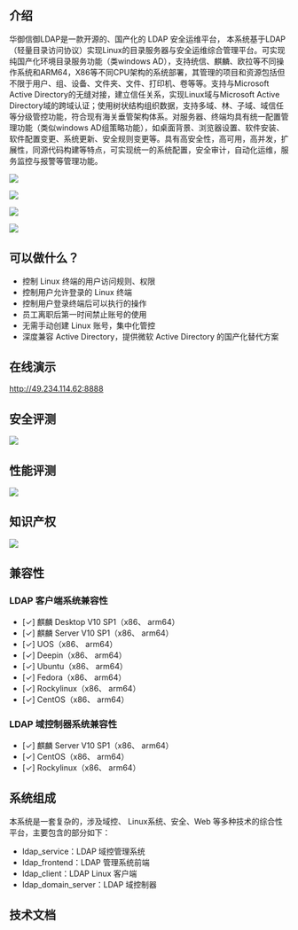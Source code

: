 ## 介绍
华御信御LDAP是一款开源的、国产化的 LDAP 安全运维平台， 本系统基于LDAP（轻量目录访问协议）实现Linux的目录服务器与安全运维综合管理平台。可实现纯国产化环境目录服务功能（类windows AD），支持统信、麒麟、欧拉等不同操作系统和ARM64，X86等不同CPU架构的系统部署，其管理的项目和资源包括但不限于用户、组、设备、文件夹、文件、打印机、卷等等。支持与Microsoft Active Directory的无缝对接，建立信任关系，实现Linux域与Microsoft Active Directory域的跨域认证；使用树状结构组织数据，支持多域、林、子域、域信任等分级管控功能，符合现有海关垂管架构体系。对服务器、终端均具有统一配置管理功能（类似windows AD组策略功能），如桌面背景、浏览器设置、软件安装、软件配置变更、系统更新、安全规则变更等。具有高安全性，高可用，高并发，扩展性，同源代码构建等特点，可实现统一的系统配置，安全审计，自动化运维，服务监控与报警等管理功能。

![](res/screenshot/img_1.png)

![](res/screenshot/img_2.png)

![](res/screenshot/img_3.png)

![](res/screenshot/img_4.png)

## 可以做什么？
- 控制 Linux 终端的用户访问规则、权限
- 控制用户允许登录的 Linux 终端
- 控制用户登录终端后可以执行的操作
- 员工离职后第一时间禁止账号的使用
- 无需手动创建 Linux 账号，集中化管控
- 深度兼容 Active Directory，提供微软 Active Directory 的国产化替代方案

## 在线演示
http://49.234.114.62:8888

## 安全评测
![](res/幻灯片44.png)

## 性能评测
![](res/幻灯片45.png)

## 知识产权
![](res/幻灯片50.png)

## 兼容性

### LDAP 客户端系统兼容性
- [✓] 麒麟 Desktop V10 SP1（x86、 arm64）
- [✓] 麒麟 Server V10 SP1（x86、 arm64）
- [✓] UOS（x86、 arm64）
- [✓] Deepin（x86、 arm64）
- [✓] Ubuntu（x86、 arm64）
- [✓] Fedora（x86、 arm64）
- [✓] Rockylinux（x86、 arm64）
- [✓] CentOS（x86、 arm64）

### LDAP 域控制器系统兼容性
- [✓] 麒麟 Server V10 SP1（x86、 arm64）
- [✓] CentOS（x86、 arm64）
- [✓] Rockylinux（x86、 arm64）

## 系统组成
本系统是一套复杂的，涉及域控、 Linux系统、安全、Web 等多种技术的综合性平台，主要包含的部分如下：
- ldap_service：LDAP 域控管理系统
- ldap_frontend：LDAP 管理系统前端
- ldap_client：LDAP Linux 客户端
- ldap_domain_server：LDAP 域控制器

## 技术文档
